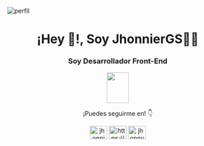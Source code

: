 ![perfil](https://user-images.githubusercontent.com/64991337/108932024-a7b5ce00-7616-11eb-9fd9-43a9cc73d0e0.png)
<h1 align="center">¡Hey 👋!, Soy JhonnierGS👨‍💻</h1>
<h3 align="center">Soy <b>Desarrollador Front-End</b></h3>
<p align="center">
  <img src="https://user-images.githubusercontent.com/64991337/108940376-3deef180-7621-11eb-866f-60d68ee66dbc.gif" width="50px" height="70px">
</p>
<p align="center">¡Puedes seguirme en! 👇</p>
<p align="center">
<a href="https://twitter.com/jhonniergs" target="blank"><img align="center" src="https://cdn.jsdelivr.net/npm/simple-icons@3.0.1/icons/twitter.svg" alt="jhonniergs" height="30" width="40" /></a>
<a href="https://linkedin.com/in/https://www.linkedin.com/in/jonathan-andres-gonzalez-saenz-/" target="blank"><img align="center" src="https://cdn.jsdelivr.net/npm/simple-icons@3.0.1/icons/linkedin.svg" alt="https://www.linkedin.com/in/jonathan-andres-gonzalez-saenz-/" height="30" width="40" /></a>
<a href="https://fb.com/jhonnygs" target="blank"><img align="center" src="https://cdn.jsdelivr.net/npm/simple-icons@3.0.1/icons/facebook.svg" alt="jhonnygs" height="30" width="40" /></a>
</p>





<!--
**JhonnierGS/JhonnierGS** is a ✨ _special_ ✨ repository because its `README.md` (this file) appears on your GitHub profile.

Here are some ideas to get you started:

- 🔭 I’m currently working on ...
- 🌱 I’m currently learning ...
- 👯 I’m looking to collaborate on ...
- 🤔 I’m looking for help with ...
- 💬 Ask me about ...
- 📫 How to reach me: ...
- 😄 Pronouns: ...
- ⚡ Fun fact: ...
-->

